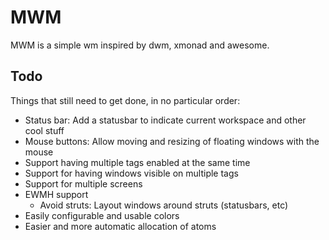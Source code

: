 MWM
===

MWM is a simple wm inspired by dwm, xmonad and awesome.

Todo
----

Things that still need to get done, in no particular order:

* Status bar: Add a statusbar to indicate current workspace and other cool stuff
* Mouse buttons: Allow moving and resizing of floating windows with the mouse
* Support having multiple tags enabled at the same time
* Support for having windows visible on multiple tags
* Support for multiple screens
* EWMH support
    * Avoid struts: Layout windows around struts (statusbars, etc)
* Easily configurable and usable colors
* Easier and more automatic allocation of atoms

